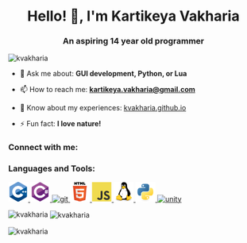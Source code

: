 <h1 align="center">Hello! 👋, I'm Kartikeya Vakharia</h1>
<h3 align="center">An aspiring 14 year old programmer</h3>

<p align="left"> <img src="https://komarev.com/ghpvc/?username=kvakharia&label=Profile%20views&color=0e75b6&style=flat" alt="kvakharia" /> </p>

- 💬 Ask me about: **GUI development, Python, or Lua**

- 📫 How to reach me: **kartikeya.vakharia@gmail.com**

- 📄 Know about my experiences: [kvakharia.github.io](kvakharia.github.io)

- ⚡ Fun fact: **I love nature!**

<h3 align="left">Connect with me:</h3>
<p align="left">
</p>

<h3 align="left">Languages and Tools:</h3>
<p align="left"> <a href="https://www.w3schools.com/cpp/" target="_blank" rel="noreferrer"> <img src="https://raw.githubusercontent.com/devicons/devicon/master/icons/cplusplus/cplusplus-original.svg" alt="cplusplus" width="40" height="40"/> </a> <a href="https://www.w3schools.com/cs/" target="_blank" rel="noreferrer"> <img src="https://raw.githubusercontent.com/devicons/devicon/master/icons/csharp/csharp-original.svg" alt="csharp" width="40" height="40"/> </a> <a href="https://git-scm.com/" target="_blank" rel="noreferrer"> <img src="https://www.vectorlogo.zone/logos/git-scm/git-scm-icon.svg" alt="git" width="40" height="40"/> </a> <a href="https://www.w3.org/html/" target="_blank" rel="noreferrer"> <img src="https://raw.githubusercontent.com/devicons/devicon/master/icons/html5/html5-original-wordmark.svg" alt="html5" width="40" height="40"/> </a> <a href="https://developer.mozilla.org/en-US/docs/Web/JavaScript" target="_blank" rel="noreferrer"> <img src="https://raw.githubusercontent.com/devicons/devicon/master/icons/javascript/javascript-original.svg" alt="javascript" width="40" height="40"/> </a> <a href="https://www.linux.org/" target="_blank" rel="noreferrer"> <img src="https://raw.githubusercontent.com/devicons/devicon/master/icons/linux/linux-original.svg" alt="linux" width="40" height="40"/> </a> <a href="https://www.python.org" target="_blank" rel="noreferrer"> <img src="https://raw.githubusercontent.com/devicons/devicon/master/icons/python/python-original.svg" alt="python" width="40" height="40"/> </a> <a href="https://unity.com/" target="_blank" rel="noreferrer"> <img src="https://www.vectorlogo.zone/logos/unity3d/unity3d-icon.svg" alt="unity" width="40" height="40"/> </a> </p>

<p><img align="left" src="https://github-readme-stats.vercel.app/api/top-langs?username=kvakharia&show_icons=true&locale=en&layout=compact" alt="kvakharia" /></p>

<p>&nbsp;<img align="center" src="https://github-readme-stats.vercel.app/api?username=kvakharia&show_icons=true&locale=en" alt="kvakharia" /></p>

<p><img align="center" src="https://github-readme-streak-stats.herokuapp.com/?user=kvakharia&" alt="kvakharia" /></p>
